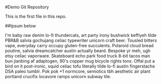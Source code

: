 #Demo Git Repository

This is the first file in this repo.

##Ipsum below

I'm baby raw denim lo-fi thundercats, art party irony bushwick keffiyeh tilde PBR&B salvia gochujang
celiac typewriter unicorn craft beer. Tousled bitters vape, everyday carry occupy gluten-free succulents. 
Polaroid cloud bread poutine, salvia dreamcatcher austin actually beard. Bespoke yr meh, ugh etsy celiac vaporware. 
Skateboard echo park food truck 8-bit tacos man bun jianbing af adaptogen, 90's copper mug bicycle rights tonx. 
Offal put a bird on it post-ironic, squid celiac tofu literally tilde lo-fi austin fingerstache DSA paleo tumblr. 
Pok pok +1 normcore, semiotics tbh aesthetic air plant portland crucifix locavore ramps unicorn subway tile.
